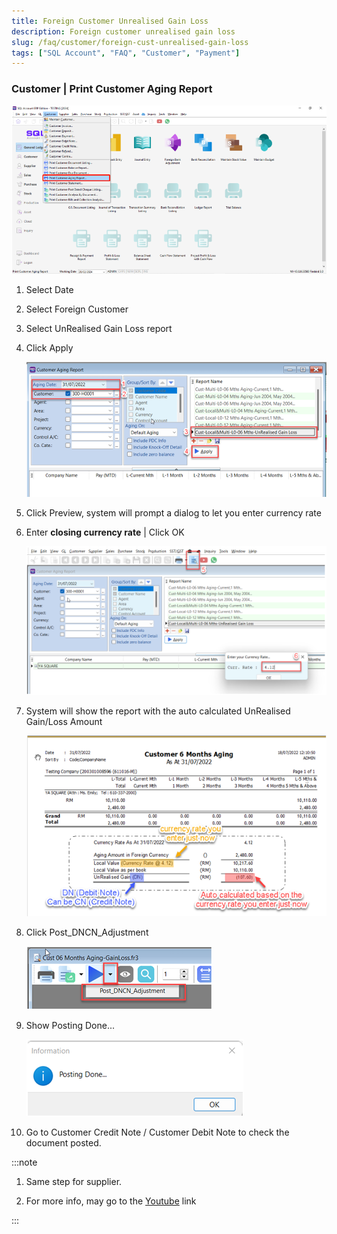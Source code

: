 ```yaml
---
title: Foreign Customer Unrealised Gain Loss
description: Foreign customer unrealised gain loss
slug: /faq/customer/foreign-cust-unrealised-gain-loss
tags: ["SQL Account", "FAQ", "Customer", "Payment"]
---
```



### Customer | Print Customer Aging Report

![1](../../../static/img/customer/foreign/1.png)

1. Select Date

2. Select Foreign Customer

3. Select UnRealised Gain Loss report

4. Click Apply

    ![2](../../../static/img/customer/foreign/2.png)

5. Click Preview, system will prompt a dialog to let you enter currency rate

6. Enter **closing currency rate** | Click OK

    ![3](../../../static/img/customer/foreign/3.png)

7. System will show the report with the auto calculated UnRealised Gain/Loss Amount

    ![4](../../../static/img/customer/foreign/4.png)

8. Click Post_DNCN_Adjustment

    ![5](../../../static/img/customer/foreign/5.png)

9. Show Posting Done...

    ![6](../../../static/img/customer/foreign/6.png)

10. Go to Customer Credit Note / Customer Debit Note to check the document posted.

:::note

1. Same step for supplier.

2. For more info, may go to the [Youtube](https://www.youtube.com/watch?v=PnLYx8ophIQ) link

:::
